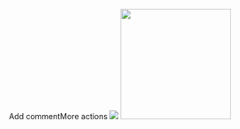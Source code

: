 <p align="center">
    <!--- <img src="https://media1.tenor.com/m/miXos3ZOO-kAAAAC/megumin.gif"> --->Add commentMore actions
    <img src="https://media1.tenor.com/m/kZIiU4s3zzUAAAAd/megumin-anime.gif">
    <img src="https://media1.tenor.com/m/kZIiU4s3zzUAAAAd/megumin-anime.gif" style="width: 200px; height: 200px;">
</p>